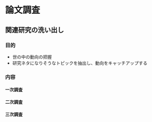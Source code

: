 # 論文調査
## 関連研究の洗い出し
### 目的
* 世の中の動向の把握
* 研究ネタになりそうなトピックを抽出し、動向をキャッチアップする
### 内容
#### 一次調査
#### 二次調査
#### 三次調査
